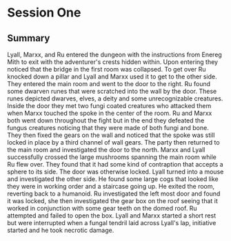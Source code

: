 # Session One

## Summary

Lyall, Marxx, and Ru entered the dungeon with the instructions from Enereg Mith to exit with the adventurer's crests hidden within. Upon entering they noticed that the bridge in the first room was collapsed. To get over Ru knocked down a pillar and Lyall and Marxx used it to get to the other side. They entered the main room and went to the door to the right. Ru found some dwarven runes that were scratched into the wall by the door. These runes depicted dwarves, elves, a deity and some unrecognizable creatures. Inside the door they met two fungi coated creatures who attacked them when Marxx touched the spoke in the center of the room. Ru and Marxx both went down throughout the fight but in the end they defeated the fungus creatures noticing that they were made of both fungi and bone. They then fixed the gears on the wall and noticed that the spoke was still locked in place by a third channel of wall gears. The party then returned to the main room and investigated the door to the north. Marxx and Lyall successfully crossed the large mushrooms spanning the main room while Ru flew over. They found that it had some kind of contraption that accepts a sphere to its side. The door was otherwise locked. Lyall turned into a mouse and investigated the other side. He found some large cogs that looked like they were in working order and a staircase going up. He exited the room, reverting back to a humanoid. Ru investigated the left most door and found it was locked, she then investigated the gear box on the roof seeing that it worked in conjunction with some gear teeth on the domed roof. Ru attempted and failed to open the box. Lyall and Marxx started a short rest but were interrupted when a fungal tendril laid across Lyall's lap, initiative started and he took necrotic damage.

